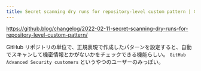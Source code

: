 ```yaml
---
title: Secret scanning dry runs for repository-level custom pattern | GitHub Changelog
---
```


https://github.blog/changelog/2022-02-11-secret-scanning-dry-runs-for-repository-level-custom-pattern/

GitHub リポジトリの単位で、正規表現で作成したパターンを設定すると、自動でスキャンして機密情報とかがないかをチェックできる機能らしい。
`GitHub Advanced Security customers` というやつのユーザーのみっぽい。
